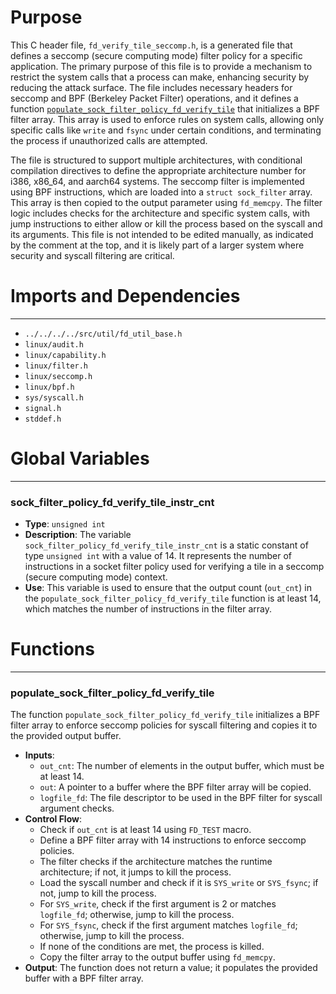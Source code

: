# Purpose
This C header file, `fd_verify_tile_seccomp.h`, is a generated file that defines a seccomp (secure computing mode) filter policy for a specific application. The primary purpose of this file is to provide a mechanism to restrict the system calls that a process can make, enhancing security by reducing the attack surface. The file includes necessary headers for seccomp and BPF (Berkeley Packet Filter) operations, and it defines a function [`populate_sock_filter_policy_fd_verify_tile`](#populate_sock_filter_policy_fd_verify_tile) that initializes a BPF filter array. This array is used to enforce rules on system calls, allowing only specific calls like `write` and `fsync` under certain conditions, and terminating the process if unauthorized calls are attempted.

The file is structured to support multiple architectures, with conditional compilation directives to define the appropriate architecture number for i386, x86_64, and aarch64 systems. The seccomp filter is implemented using BPF instructions, which are loaded into a `struct sock_filter` array. This array is then copied to the output parameter using `fd_memcpy`. The filter logic includes checks for the architecture and specific system calls, with jump instructions to either allow or kill the process based on the syscall and its arguments. This file is not intended to be edited manually, as indicated by the comment at the top, and it is likely part of a larger system where security and syscall filtering are critical.
# Imports and Dependencies

---
- `../../../../src/util/fd_util_base.h`
- `linux/audit.h`
- `linux/capability.h`
- `linux/filter.h`
- `linux/seccomp.h`
- `linux/bpf.h`
- `sys/syscall.h`
- `signal.h`
- `stddef.h`


# Global Variables

---
### sock\_filter\_policy\_fd\_verify\_tile\_instr\_cnt
- **Type**: `unsigned int`
- **Description**: The variable `sock_filter_policy_fd_verify_tile_instr_cnt` is a static constant of type `unsigned int` with a value of 14. It represents the number of instructions in a socket filter policy used for verifying a tile in a seccomp (secure computing mode) context.
- **Use**: This variable is used to ensure that the output count (`out_cnt`) in the `populate_sock_filter_policy_fd_verify_tile` function is at least 14, which matches the number of instructions in the filter array.


# Functions

---
### populate\_sock\_filter\_policy\_fd\_verify\_tile<!-- {{#callable:populate_sock_filter_policy_fd_verify_tile}} -->
The function `populate_sock_filter_policy_fd_verify_tile` initializes a BPF filter array to enforce seccomp policies for syscall filtering and copies it to the provided output buffer.
- **Inputs**:
    - `out_cnt`: The number of elements in the output buffer, which must be at least 14.
    - `out`: A pointer to a buffer where the BPF filter array will be copied.
    - `logfile_fd`: The file descriptor to be used in the BPF filter for syscall argument checks.
- **Control Flow**:
    - Check if `out_cnt` is at least 14 using `FD_TEST` macro.
    - Define a BPF filter array with 14 instructions to enforce seccomp policies.
    - The filter checks if the architecture matches the runtime architecture; if not, it jumps to kill the process.
    - Load the syscall number and check if it is `SYS_write` or `SYS_fsync`; if not, jump to kill the process.
    - For `SYS_write`, check if the first argument is 2 or matches `logfile_fd`; otherwise, jump to kill the process.
    - For `SYS_fsync`, check if the first argument matches `logfile_fd`; otherwise, jump to kill the process.
    - If none of the conditions are met, the process is killed.
    - Copy the filter array to the output buffer using `fd_memcpy`.
- **Output**: The function does not return a value; it populates the provided buffer with a BPF filter array.


